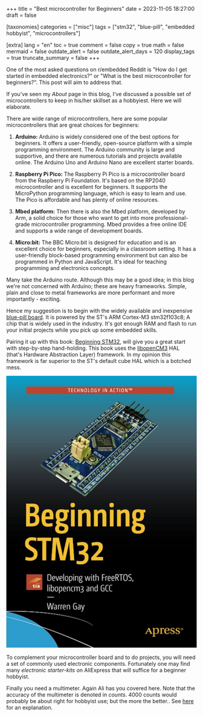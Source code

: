 +++
title = "Best microcontroller for Beginners"
date = 2023-11-05 18:27:00
draft = false

[taxonomies]
categories = ["misc"]
tags = ["stm32", "blue-pill", "embedded hobbyist", "microcontrollers"]

[extra]
lang = "en"
toc = true
comment = false
copy = true
math = false
mermaid = false
outdate_alert = false
outdate_alert_days = 120
display_tags = true
truncate_summary = false
+++

One of the most asked questions on r/embedded Reddit is "How do I get started in embedded electronics?" or "What is the best microcontroller for beginners?". This post will aim to address that.

If you've seen my *About* page in this blog, I've discussed a possible set of microcontrollers to keep in his/her skillset as a hobbyiest. Here we will elaborate.

There are wide range of microcontrollers, here are some popular microcontrollers that are great choices for beginners:

1. **Arduino:** Arduino is widely considered one of the best options for beginners. It offers a user-friendly, open-source platform with a simple programming environment. The Arduino community is large and supportive, and there are numerous tutorials and projects available online. The Arduino Uno and Arduino Nano are excellent starter boards.

2. **Raspberry Pi Pico:** The Raspberry Pi Pico is a microcontroller board from the Raspberry Pi Foundation. It's based on the RP2040 microcontroller and is excellent for beginners. It supports the MicroPython programming language, which is easy to learn and use. The Pico is affordable and has plenty of online resources.

3. **Mbed platform:** Then there is also the Mbed platform, developed by Arm, a solid choice for those who want to get into more professional-grade microcontroller programming. Mbed provides a free online IDE and supports a wide range of development boards.

4. **Micro:bit:** The BBC Micro:bit is designed for education and is an excellent choice for beginners, especially in a classroom setting. It has a user-friendly block-based programming environment but can also be programmed in Python and JavaScript. It's ideal for teaching programming and electronics concepts.

Many take the Arduino route. Although this may be a good idea; in this blog we're not concerned with Arduino; these are heavy frameworks. Simple, plain and close to metal frameworks are more performant and more importantly - exciting.

Hence my suggestion is to begin with the widely available and inexpensive [blue-pill board](https://web.archive.org/web/20190428082446/http://wiki.stm32duino.com/index.php?title=Blue_Pill). It is powered by the ST's ARM Cortex-M3 stm32f103c8; A chip that is widely used in the industry. It's got enough RAM and flash to run your initial projects while you pick up some embedded skills.

Pairing it up with this book: [Beginning STM32](https://www.amazon.com/BEGINNING-STM32-DEVELOPING-LIBOPENCM3-Paperback/dp/1484245970), will give you a great start with step-by-step hand-holding. This book uses the [libopenCM3](https://github.com/libopencm3/libopencm3) HAL (that's Hardware Abstraction Layer) framework. In my opinion this framework is far superior to the ST's default cube HAL which is a botched mess.

![Begining STM32 cover](/img/begin_stm32.jpg)

To complement your microcontroller board and to do projects, you will need a set of commonly used electronic components. Fortunately one may find many *electronic starter-kits* on AliExpress that will suffice for a beginner hobbyist.

Finally you need a multimeter. Again Ali has you covered here. Note that the accuracy of the multimeter is denoted in *counts*. 4000 counts would probably be about right for hobbyist use; but the more the better.. See [here](https://instrumentationtools.com/multimeter-digits-counts/) for an explanation.

